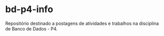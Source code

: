 # bd-p4-info
Repositório destinado a postagens de atividades e trabalhos na disciplina de Banco de Dados - P4.

